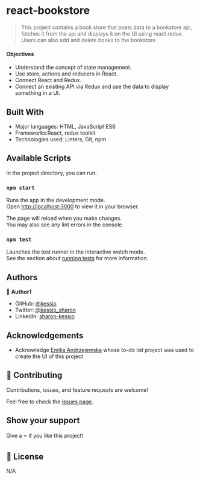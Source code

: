 # react-bookstore

> This project contains a book store that posts data to a bookstore api, fetches it from the api and displays it on the UI using react redux. Users can also add and delete books to the bookstore

#### Objectives
- Understand the concept of state management.
- Use store, actions and reducers in React.
- Connect React and Redux.
- Connect an existing API via Redux and use the data to display something in a UI.


## Built With

- Major languages: HTML, JavaScript ES6
- Frameworks:React, redux toolkit
- Technologies used: Linters, Git, npm

## Available Scripts

In the project directory, you can run:

### `npm start`

Runs the app in the development mode.\
Open [http://localhost:3000](http://localhost:3000) to view it in your browser.

The page will reload when you make changes.\
You may also see any lint errors in the console.

### `npm test`

Launches the test runner in the interactive watch mode.\
See the section about [running tests](https://facebook.github.io/create-react-app/docs/running-tests) for more information.


## Authors

👤 **Author1**
- GitHub: [@kessio](https://github.com/kessio)
- Twitter: [@kessio_sharon](https://twitter.com/kessio_sharon)
- LinkedIn: [sharon-kessio](https://www.linkedin.com/in/sharon-kessio-172220b5)

## Acknowledgements
- Acknowledge [Emilia Andrzejewska](https://www.youtube.com/watch?v=AcUd-_Yjjqg) whose to-do list project was used to create the UI of this project


## 🤝 Contributing

Contributions, issues, and feature requests are welcome!

Feel free to check the [issues page](../../issues/).

## Show your support

Give a ⭐️ if you like this project!


## 📝 License

N/A
